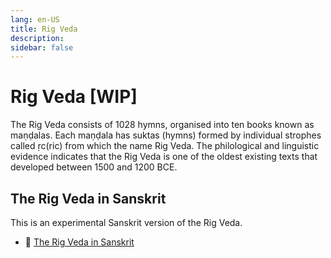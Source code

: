 ```yaml
---
lang: en-US
title: Rig Veda
description: 
sidebar: false
---
```


# Rig Veda [WIP]
The Rig Veda consists of 1028 hymns, organised into ten books known as maṇḍalas. Each maṇḍala has suktas (hymns) formed by individual strophes called ṛc(ric) from which the name Rig Veda. The philological and linguistic evidence indicates that the Rig Veda is one of the oldest existing texts that developed between 1500 and 1200 BCE.

## The Rig Veda in Sanskrit
This is an experimental Sanskrit version of the Rig Veda.

- 📕 [The Rig Veda in Sanskrit](./sanskrit/index.md)